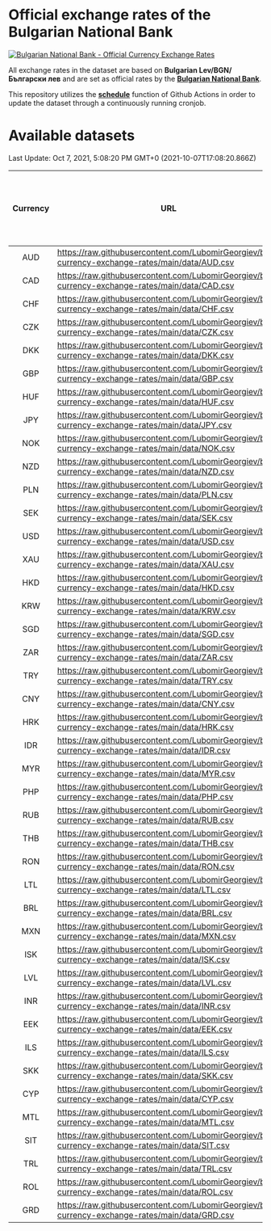 # Official exchange rates of the Bulgarian National Bank

[![Bulgarian National Bank - Official Currency Exchange Rates](https://github.com/LubomirGeorgiev/bnb-currency-exchange-rates/actions/workflows/update-rates.yml/badge.svg?branch=main)](https://github.com/LubomirGeorgiev/bnb-currency-exchange-rates/actions/workflows/update-rates.yml)

All exchange rates in the dataset are based on **Bulgarian Lev/BGN/Български лев** and are set as official rates by the [**Bulgarian National Bank**](https://www.bnb.bg/Statistics/StExternalSector/StExchangeRates/StERForeignCurrencies/index.htm?toLang=_EN).

This repository utilizes the [**schedule**](https://docs.github.com/en/actions/reference/events-that-trigger-workflows) function of Github Actions in order to update the dataset through a continuously running cronjob.

# Available datasets

<!-- START LINKS (DO NOT EVER FU*ING DELETE THIS COMMENT FOR THE LOVE OF YOUR LIFE!!! IF YOU ARE CURIOS HOW IT WORKS, YOU CAN HAVE A LOOK AT ./src/updateReadme.ts) -->

Last Update: Oct 7, 2021, 5:08:20 PM GMT+0 (2021-10-07T17:08:20.866Z)

| Currency | URL                                                                                             | Number of records | Number of missing days that were filled in |
| :------: | ----------------------------------------------------------------------------------------------- | :---------------: | :----------------------------------------: |
|   AUD    | https://raw.githubusercontent.com/LubomirGeorgiev/bnb-currency-exchange-rates/main/data/AUD.csv |       7917        |                    2444                    |
|   CAD    | https://raw.githubusercontent.com/LubomirGeorgiev/bnb-currency-exchange-rates/main/data/CAD.csv |       7917        |                    2444                    |
|   CHF    | https://raw.githubusercontent.com/LubomirGeorgiev/bnb-currency-exchange-rates/main/data/CHF.csv |       7917        |                    2444                    |
|   CZK    | https://raw.githubusercontent.com/LubomirGeorgiev/bnb-currency-exchange-rates/main/data/CZK.csv |       7917        |                    2444                    |
|   DKK    | https://raw.githubusercontent.com/LubomirGeorgiev/bnb-currency-exchange-rates/main/data/DKK.csv |       7917        |                    2444                    |
|   GBP    | https://raw.githubusercontent.com/LubomirGeorgiev/bnb-currency-exchange-rates/main/data/GBP.csv |       7917        |                    2444                    |
|   HUF    | https://raw.githubusercontent.com/LubomirGeorgiev/bnb-currency-exchange-rates/main/data/HUF.csv |       7917        |                    2444                    |
|   JPY    | https://raw.githubusercontent.com/LubomirGeorgiev/bnb-currency-exchange-rates/main/data/JPY.csv |       7917        |                    2444                    |
|   NOK    | https://raw.githubusercontent.com/LubomirGeorgiev/bnb-currency-exchange-rates/main/data/NOK.csv |       7917        |                    2444                    |
|   NZD    | https://raw.githubusercontent.com/LubomirGeorgiev/bnb-currency-exchange-rates/main/data/NZD.csv |       7917        |                    2444                    |
|   PLN    | https://raw.githubusercontent.com/LubomirGeorgiev/bnb-currency-exchange-rates/main/data/PLN.csv |       7917        |                    2444                    |
|   SEK    | https://raw.githubusercontent.com/LubomirGeorgiev/bnb-currency-exchange-rates/main/data/SEK.csv |       7917        |                    2444                    |
|   USD    | https://raw.githubusercontent.com/LubomirGeorgiev/bnb-currency-exchange-rates/main/data/USD.csv |       7917        |                    2444                    |
|   XAU    | https://raw.githubusercontent.com/LubomirGeorgiev/bnb-currency-exchange-rates/main/data/XAU.csv |       7917        |                    2446                    |
|   HKD    | https://raw.githubusercontent.com/LubomirGeorgiev/bnb-currency-exchange-rates/main/data/HKD.csv |       7617        |                    2355                    |
|   KRW    | https://raw.githubusercontent.com/LubomirGeorgiev/bnb-currency-exchange-rates/main/data/KRW.csv |       7617        |                    2355                    |
|   SGD    | https://raw.githubusercontent.com/LubomirGeorgiev/bnb-currency-exchange-rates/main/data/SGD.csv |       7617        |                    2355                    |
|   ZAR    | https://raw.githubusercontent.com/LubomirGeorgiev/bnb-currency-exchange-rates/main/data/ZAR.csv |       7617        |                    2355                    |
|   TRY    | https://raw.githubusercontent.com/LubomirGeorgiev/bnb-currency-exchange-rates/main/data/TRY.csv |       6102        |                    1888                    |
|   CNY    | https://raw.githubusercontent.com/LubomirGeorgiev/bnb-currency-exchange-rates/main/data/CNY.csv |       5982        |                    1852                    |
|   HRK    | https://raw.githubusercontent.com/LubomirGeorgiev/bnb-currency-exchange-rates/main/data/HRK.csv |       5982        |                    1852                    |
|   IDR    | https://raw.githubusercontent.com/LubomirGeorgiev/bnb-currency-exchange-rates/main/data/IDR.csv |       5982        |                    1852                    |
|   MYR    | https://raw.githubusercontent.com/LubomirGeorgiev/bnb-currency-exchange-rates/main/data/MYR.csv |       5982        |                    1852                    |
|   PHP    | https://raw.githubusercontent.com/LubomirGeorgiev/bnb-currency-exchange-rates/main/data/PHP.csv |       5982        |                    1852                    |
|   RUB    | https://raw.githubusercontent.com/LubomirGeorgiev/bnb-currency-exchange-rates/main/data/RUB.csv |       5982        |                    1852                    |
|   THB    | https://raw.githubusercontent.com/LubomirGeorgiev/bnb-currency-exchange-rates/main/data/THB.csv |       5982        |                    1852                    |
|   RON    | https://raw.githubusercontent.com/LubomirGeorgiev/bnb-currency-exchange-rates/main/data/RON.csv |       5923        |                    1834                    |
|   LTL    | https://raw.githubusercontent.com/LubomirGeorgiev/bnb-currency-exchange-rates/main/data/LTL.csv |       5152        |                    1581                    |
|   BRL    | https://raw.githubusercontent.com/LubomirGeorgiev/bnb-currency-exchange-rates/main/data/BRL.csv |       5010        |                    1553                    |
|   MXN    | https://raw.githubusercontent.com/LubomirGeorgiev/bnb-currency-exchange-rates/main/data/MXN.csv |       5010        |                    1553                    |
|   ISK    | https://raw.githubusercontent.com/LubomirGeorgiev/bnb-currency-exchange-rates/main/data/ISK.csv |       4917        |                    1522                    |
|   LVL    | https://raw.githubusercontent.com/LubomirGeorgiev/bnb-currency-exchange-rates/main/data/LVL.csv |       4787        |                    1467                    |
|   INR    | https://raw.githubusercontent.com/LubomirGeorgiev/bnb-currency-exchange-rates/main/data/INR.csv |       4643        |                    1439                    |
|   EEK    | https://raw.githubusercontent.com/LubomirGeorgiev/bnb-currency-exchange-rates/main/data/EEK.csv |       3997        |                    1223                    |
|   ILS    | https://raw.githubusercontent.com/LubomirGeorgiev/bnb-currency-exchange-rates/main/data/ILS.csv |       3917        |                    1218                    |
|   SKK    | https://raw.githubusercontent.com/LubomirGeorgiev/bnb-currency-exchange-rates/main/data/SKK.csv |       2969        |                    911                     |
|   CYP    | https://raw.githubusercontent.com/LubomirGeorgiev/bnb-currency-exchange-rates/main/data/CYP.csv |       2903        |                    887                     |
|   MTL    | https://raw.githubusercontent.com/LubomirGeorgiev/bnb-currency-exchange-rates/main/data/MTL.csv |       2603        |                    798                     |
|   SIT    | https://raw.githubusercontent.com/LubomirGeorgiev/bnb-currency-exchange-rates/main/data/SIT.csv |       2539        |                    775                     |
|   TRL    | https://raw.githubusercontent.com/LubomirGeorgiev/bnb-currency-exchange-rates/main/data/TRL.csv |       1813        |                    554                     |
|   ROL    | https://raw.githubusercontent.com/LubomirGeorgiev/bnb-currency-exchange-rates/main/data/ROL.csv |       1694        |                    521                     |
|   GRD    | https://raw.githubusercontent.com/LubomirGeorgiev/bnb-currency-exchange-rates/main/data/GRD.csv |        359        |                    107                     |

<!-- END LINKS (DO NOT EVER FU*ING DELETE THIS COMMENT FOR THE LOVE OF YOUR LIFE!!! IF YOU ARE CURIOS HOW IT WORKS, YOU CAN HAVE A LOOK AT ./src/updateReadme.ts) -->
